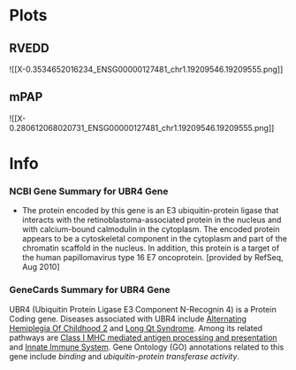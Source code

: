 # Plots
## RVEDD
![[X-0.3534652016234_ENSG00000127481_chr1.19209546.19209555.png]]
## mPAP
![[X-0.280612068020731_ENSG00000127481_chr1.19209546.19209555.png]]
# Info
### NCBI Gene Summary for UBR4 Gene

[](https://www.ncbi.nlm.nih.gov/gene/23352)

- The protein encoded by this gene is an E3 ubiquitin-protein ligase that interacts with the retinoblastoma-associated protein in the nucleus and with calcium-bound calmodulin in the cytoplasm. The encoded protein appears to be a cytoskeletal component in the cytoplasm and part of the chromatin scaffold in the nucleus. In addition, this protein is a target of the human papillomavirus type 16 E7 oncoprotein. [provided by RefSeq, Aug 2010]
    

### GeneCards Summary for UBR4 Gene

UBR4 (Ubiquitin Protein Ligase E3 Component N-Recognin 4) is a Protein Coding gene. Diseases associated with UBR4 include [Alternating Hemiplegia Of Childhood 2](http://www.malacards.org/card/alternating_hemiplegia_of_childhood_2 "See Alternating Hemiplegia Of Childhood 2 at MalaCards") and [Long Qt Syndrome](http://www.malacards.org/card/long_qt_syndrome "See Long Qt Syndrome at MalaCards"). Among its related pathways are [Class I MHC mediated antigen processing and presentation](https://pathcards.genecards.org/card/class_i_mhc_mediated_antigen_processing_and_presentation "See Class I MHC mediated antigen processing and presentation at Pathcards") and [Innate Immune System](https://pathcards.genecards.org/card/innate_immune_system "See Innate Immune System at Pathcards"). Gene Ontology (GO) annotations related to this gene include _binding_ and _ubiquitin-protein transferase activity_.